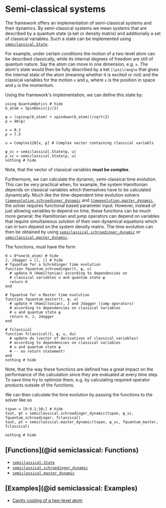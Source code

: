 # Semi-classical systems

The framework offers an implementation of semi-classical systems and their dynamics. By semi-classical systems we mean systems that are described by a quantum state (a ket or density matrix) and additionally a set of classical variables. Such a state can be implemented using [`semiclassical.State`](@ref).

For example, under certain conditions the motion of a two-level atom can be described classically, while its internal degrees of freedom are still of quantum nature. Say the atom can move in one dimension, e.g. ``x``. The atom's state would then be fully described by a ket ``|\psi\rangle`` that gives the internal state of the atom (meaning whether it is excited or not) and the classical variables for the motion ``x`` and ``p``, where ``x`` is the position in space and ``p`` is the momentum.

Using the framework's implementation, we can define this state by:

```@example semiclassical1
using QuantumOptics # hide
b_atom = SpinBasis(1//2)

ψ = (spinup(b_atom) + spindown(b_atom))/sqrt(2)
ρ = dm(ψ)

x = 0.2
p = 7.5

u = Complex128[x, p] # Complex vector containing classical variabls

ψ_sc = semiclassical.State(ψ, u)
ρ_sc = semiclassical.State(ρ, u)
nothing # hide
```
Note, that the vector of classical variables **must be complex**.

Furthermore, we can calculate the dynamic, semi-classical time evolution. This can be very practical when, for example, the system Hamiltonian depends on classical variables which themselves have to be calculated dynamically. Much like the time-dependent time evolution solvers [`timeevolution.schroedinger_dynamic`](@ref) and [`timeevolution.master_dynamic`](@ref), the solver requires functional based parameter input. However, instead of just allowing variables to depend on time, these functions can be much more general: the Hamiltonian and jump operators can depend on variables that require simultaneous solution of their own dynamical equations which can in turn depend on the system density matrix. The time evolution can then be obtained by using [`semiclassical.schroedinger_dynamic`](@ref) or [`semiclassical.master_dynamic`](@ref).

The functions, must have the form

```@example semiclassical1
H = 0*one(b_atom) # hide
J, Jdagger = [], [] # hide
# fquantum for a Schrödinger time evolution
function fquantum_schroedinger(t, ψ, u)
  # update H (Hamiltonian) according to dependencies on
  # classical variables u and quantum state ψ
  return H
end

# fquantum for a Master time evolution
function fquantum_master(t, ψ, u)
  # update H (Hamiltonian), J and Jdagger (jump operators)
  # according to dependencies on classical variables
  # u and quantum state ψ
  return H, J, Jdagger
end

# fclassical
function fclassical(t, ψ, u, du)
  # update du (vector of derivatives of classical variables)
  # according to dependencies on classical variables
  # u and quantum state ψ
  # -- no return statement!
end
nothing # hide
```

Note, that the way these functions are defined has a great impact on the performance of the calculation since they are evaluated at every time step. To save time try to optimize them, e.g. by calculating required operator products outside of the functions.

We can then calculate the time evolution by passing the functions to the solver like so

```@example semiclassical1
tspan = [0:0.1:10;] # hide
tout, ψt = semiclassical.schroedinger_dynamic(tspan, ψ_sc, fquantum_schroedinger, fclassical)
tout, ρt = semiclassical.master_dynamic(tspan, ψ_sc, fquantum_master, fclassical)

nothing # hide
```


## [Functions](@id semiclassical: Functions)


* [`semiclassical.State`](@ref)
* [`semiclassical.schroedinger_dynamic`](@ref)
* [`semiclassical.master_dynamic`](@ref)

## [Examples](@id semiclassical: Examples)

* [Cavity cooling of a two-level atom](@ref)
